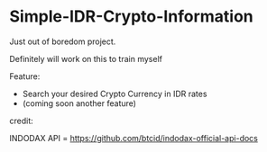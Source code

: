 # Simple-IDR-Crypto-Information
Just out of boredom project.

Definitely will work on this to train myself

Feature:
  - Search your desired Crypto Currency in IDR rates
  - (coming soon another feature)

credit: 

INDODAX API = https://github.com/btcid/indodax-official-api-docs
